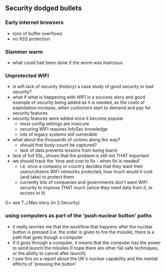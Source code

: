 ## Security dodged bullets

### Early internet browsers

  - tons of buffer overflows
  - no XSS protection  

### Slammer warm

 - what could had been done if the worm was malicious

### Unprotected WIFI  

  - is wifi lack of security (history) a case study of good security or bad security?
   - what if what is happening with WIFI is a success story and good example of security being added as it is needed, as the costs of exploitation increase, when  customers start to demand and pay for security features
  - security features were added once it become popular
    - most config settings are insecure
    - securing WIFI requires InfoSec knowledge
    - lots of legacy systems still vulnerable
  - what about the thousands of victims along the way?
    - should that body-count be captured?
    - lack of data prevents lessons from being learnt
  - lack of full SSL, shows that the problem is still not THAT important
  - we should track the 'time and cost to fix - when fix is needed'
     - i.e. once a company or country decides that they want their users/citizens WIFI networks protected, how much would it cost (and take) to protect them
     - currently lots of companies and governments don't want WIFI security to improve THAT much (since they need data from it, or access to it)

G> see T.J.Max story (in 2.Security)

### using computers as part of the 'push nuclear button' paths

  - it really worries me that the workflow that happens after the nuclear button is pressed (i.e. the order is given to fire the missile), there is a path that goes though a computer
  - if it goes through a computer, it means that the computer has the power to send launch the missiles (I hope there are other fail safe techniques, or the ability to cancel after launch)
  - I saw this on a report about the UK's nuclear capability and the mental effects of 'pressing the button'
